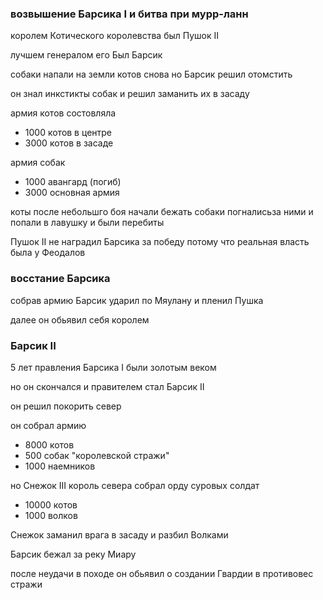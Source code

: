### возвышение Барсика I и битва при мурр-ланн

королем Котического королевства был Пушок II

лучшем генералом его Был Барсик 

собаки напали на земли котов снова но Барсик решил отомстить

он знал инкстикты собак и решил заманить их в засаду

армия котов состовляла
- 1000 котов в центре
- 3000 котов в засаде


армия собак 
- 1000 авангард (погиб)
- 3000 основная армия

коты после небольшго боя начали бежать собаки погналисьза ними и попали в лавушку и были перебиты


Пушок II не наградил Барсика за победу потому что реальная власть была у Феодалов

### восстание Барсика

собрав армию Барсик ударил по Мяулану и пленил Пушка

далее он обьявил себя королем 


### Барсик II

5 лет правления Барсика I были золотым веком

но он скончался и правителем стал Барсик II

он решил покорить север 

он собрал армию
- 8000 котов
- 500 собак "королевской стражи"
- 1000 наемников


но Снежок III  король севера собрал орду суровых солдат
- 10000 котов
- 1000 волков

Снежок заманил врага в засаду и разбил Волками

Барсик бежал за реку Миару

после неудачи в походе он обьявил о создании Гвардии в противовес стражи


